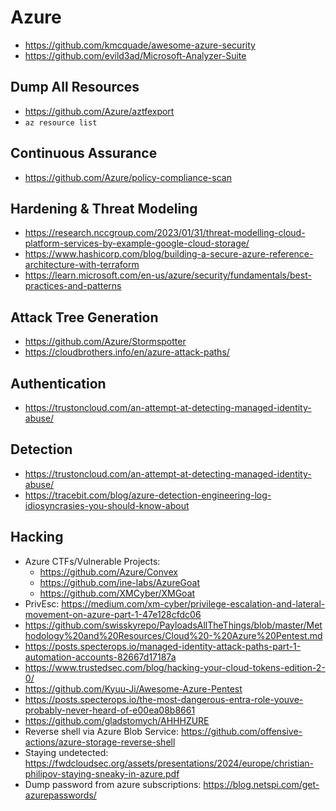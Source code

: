 # Azure

* https://github.com/kmcquade/awesome-azure-security
* https://github.com/evild3ad/Microsoft-Analyzer-Suite

## Dump All Resources

* https://github.com/Azure/aztfexport
* `az resource list`

## Continuous Assurance

* https://github.com/Azure/policy-compliance-scan

## Hardening & Threat Modeling

* https://research.nccgroup.com/2023/01/31/threat-modelling-cloud-platform-services-by-example-google-cloud-storage/
* https://www.hashicorp.com/blog/building-a-secure-azure-reference-architecture-with-terraform
* https://learn.microsoft.com/en-us/azure/security/fundamentals/best-practices-and-patterns

## Attack Tree Generation

* https://github.com/Azure/Stormspotter
* https://cloudbrothers.info/en/azure-attack-paths/

## Authentication

* https://trustoncloud.com/an-attempt-at-detecting-managed-identity-abuse/

## Detection

* https://trustoncloud.com/an-attempt-at-detecting-managed-identity-abuse/
* https://tracebit.com/blog/azure-detection-engineering-log-idiosyncrasies-you-should-know-about

## Hacking

* Azure CTFs/Vulnerable Projects:
  * https://github.com/Azure/Convex
  * https://github.com/ine-labs/AzureGoat
  * https://github.com/XMCyber/XMGoat
* PrivEsc: https://medium.com/xm-cyber/privilege-escalation-and-lateral-movement-on-azure-part-1-47e128cfdc06
* https://github.com/swisskyrepo/PayloadsAllTheThings/blob/master/Methodology%20and%20Resources/Cloud%20-%20Azure%20Pentest.md
* https://posts.specterops.io/managed-identity-attack-paths-part-1-automation-accounts-82667d17187a
* https://www.trustedsec.com/blog/hacking-your-cloud-tokens-edition-2-0/
* https://github.com/Kyuu-Ji/Awesome-Azure-Pentest
* https://posts.specterops.io/the-most-dangerous-entra-role-youve-probably-never-heard-of-e00ea08b8661
* https://github.com/gladstomych/AHHHZURE
* Reverse shell via Azure Blob Service: https://github.com/offensive-actions/azure-storage-reverse-shell
* Staying undetected: https://fwdcloudsec.org/assets/presentations/2024/europe/christian-philipov-staying-sneaky-in-azure.pdf
* Dump password from azure subscriptions: https://blog.netspi.com/get-azurepasswords/
